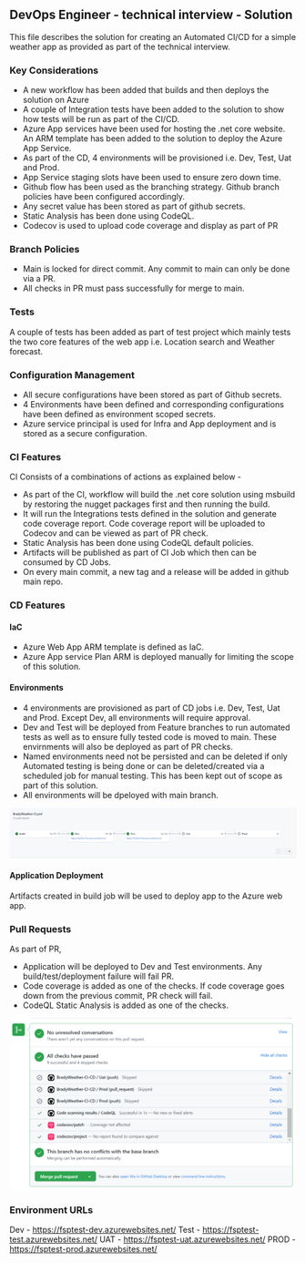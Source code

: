 ## DevOps Engineer - technical interview - Solution
This file describes the solution for creating an Automated CI/CD for a simple weather app as provided as part of the technical interview. 

### Key Considerations
- A new workflow has been added that builds and then deploys the solution on Azure
- A couple of Integration tests have been added to the solution to show how tests will be run as part of the CI/CD. 
- Azure App services have been used for hosting the .net core website. An ARM template has been added to the solution to deploy the Azure App Service. 
- As part of the CD, 4 environments will be provisioned i.e. Dev, Test, Uat and Prod. 
- App Service staging slots have been used to ensure zero down time. 
- Github flow has been used as the branching strategy. Github branch policies have been configured accordingly. 
- Any secret value has been stored as part of github secrets. 
- Static Analysis has been done using CodeQL.
- Codecov is used to upload code coverage and display as part of PR

### Branch Policies
- Main is locked for direct commit. Any commit to main can only be done via a PR.
- All checks in PR must pass successfully for merge to main. 

### Tests
A couple of tests has been added as part of test project which mainly tests the two core features of the web app i.e. Location search and Weather forecast. 

### Configuration Management
- All secure configurations have been stored as part of Github secrets. 
- 4 Environments have been defined and corresponding configurations have been defined as environment scoped secrets. 
- Azure service principal is used for Infra and App deployment and is stored as a secure configuration. 

### CI Features
CI Consists of a combinations of actions as explained below - 
- As part of the CI, workflow will build the .net core solution using msbuild by restoring the nugget packages first and then running the build. 
- It will run the Integrations tests defined in the solution and generate code coverage report. Code coverage report will be uploaded to Codecov and can be viewed as part of PR check. 
- Static Analysis has been done using CodeQL default policies. 
- Artifacts will be published as part of CI Job which then can be consumed by CD Jobs. 
- On every main commit, a new tag and a release will be added in github main repo.

### CD Features
#### IaC
- Azure Web App ARM template is defined as IaC. 
- Azure App service Plan ARM is deployed manually for limiting the scope of this solution. 

#### Environments
- 4 environments are provisioned as part of CD jobs i.e. Dev, Test, Uat and Prod. Except Dev, all environments will require approval. 
- Dev and Test will be deployed from Feature branches to run automated tests as well as to ensure fully tested code is moved to main. These envirnments will also be deployed as part of PR checks.
- Named environments need not be persisted and can be deleted if only Automated testing is being done or can be deleted/created via a scheduled job for manual testing. This has been kept out of scope as part of this solution. 
- All environments will be dpeloyed with main branch. 

![CI-CD Workflow](Docs/cicd.png)

#### Application Deployment
Artifacts created in build job will be used to deploy app to the Azure web app. 

### Pull Requests
As part of PR, 
- Application will be deployed to Dev and Test environments. Any build/test/deployment failure will fail PR.
- Code coverage is added as one of the checks. If code coverage goes down from the previous commit, PR check will fail. 
- CodeQL Static Analysis is added as one of the checks. 

![CI-CD Workflow](Docs/pr.png)

### Environment URLs
Dev - https://fsptest-dev.azurewebsites.net/
Test - https://fsptest-test.azurewebsites.net/
UAT - https://fsptest-uat.azurewebsites.net/
PROD - https://fsptest-prod.azurewebsites.net/


